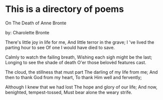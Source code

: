 
# This is a directory of poems


On The Death of Anne Bronte 

by: Charolette Bronte

There's little joy in life for me,
      And little terror in the grave;
I 've lived the parting hour to see
      Of one I would have died to save.

Calmly to watch the failing breath,
      Wishing each sigh might be the last;
Longing to see the shade of death
      O'er those belovèd features cast.

The cloud, the stillness that must part
      The darling of my life from me;
And then to thank God from my heart,
      To thank Him well and fervently;

Although I knew that we had lost
      The hope and glory of our life;
And now, benighted, tempest-tossed,
      Must bear alone the weary strife.

